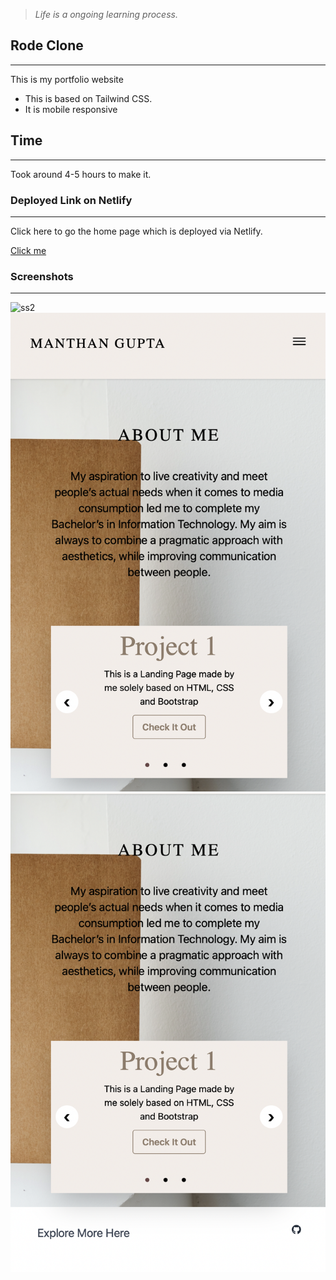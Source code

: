 > *Life is a ongoing learning process.*

## Rode Clone
___
This is my portfolio website
- This is based on Tailwind CSS.
- It is mobile responsive 

## Time
___
Took around 4-5 hours to make it.


### Deployed Link on Netlify
___
Click here to go the home page which is deployed via Netlify.

[Click me](https://moonlit-semolina-299799.netlify.app)

### Screenshots
___

![ss2](./images/Screenshot%202022-09-09%20at%205.17.03%20AM.png)
![ss2](./images/Screenshot%202022-09-09%20at%205.17.23%20AM.png)
![ss2](./images/Screenshot%202022-09-09%20at%205.17.35%20AM.png)
